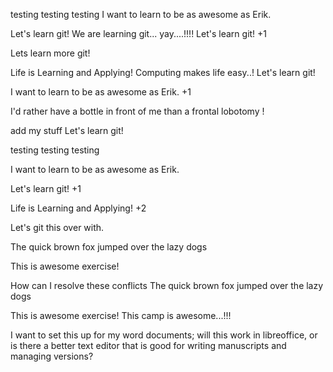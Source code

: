 

testing testing testing
I want to learn to be as awesome as Erik.



Let's learn git!
We are learning git... yay....!!!!
Let's learn git! +1


Lets learn more git!

Life is Learning and Applying!
Computing makes life easy..!
Let's learn git!

I want to learn to be as awesome as Erik. +1

I'd rather have a bottle in front of me than a frontal lobotomy !

add my stuff
Let's learn git!

testing testing testing

I want to learn to be as awesome as Erik.


Let's learn git! +1

Life is Learning and Applying! +2



Let's git this over with.

The quick brown fox jumped over the lazy dogs

This is awesome exercise!

How can I resolve these conflicts
The quick brown fox jumped over the lazy dogs

This is awesome exercise!
This camp is awesome...!!!

I want to set this up for my word documents; will this work in libreoffice, or is there a 
better text editor that is good for writing manuscripts and managing versions?


